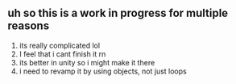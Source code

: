 uh so this is a work in progress for multiple reasons
-

1. its really complicated lol
2. I feel that i cant finish it rn 
3. its better in unity so i might make it there
4. i need to revamp it by using objects, not just loops